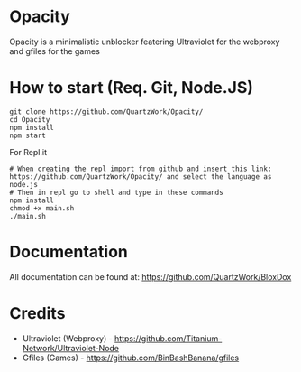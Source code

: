 # Opacity
Opacity is a minimalistic unblocker featering Ultraviolet for the webproxy and gfiles for the games

# How to start (Req. Git, Node.JS)
```
git clone https://github.com/QuartzWork/Opacity/
cd Opacity
npm install
npm start
```
For Repl.it
```
# When creating the repl import from github and insert this link: https://github.com/QuartzWork/Opacity/ and select the language as node.js
# Then in repl go to shell and type in these commands
npm install
chmod +x main.sh
./main.sh
```
# Documentation 
All documentation can be found at: https://github.com/QuartzWork/BloxDox

# Credits
- Ultraviolet (Webproxy) - https://github.com/Titanium-Network/Ultraviolet-Node
- Gfiles (Games) - https://github.com/BinBashBanana/gfiles
